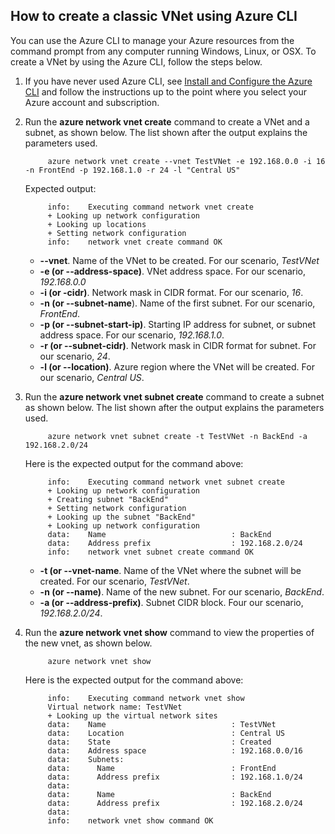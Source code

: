 ## How to create a classic VNet using Azure CLI

You can use the Azure CLI to manage your Azure resources from the command prompt from any computer running Windows, Linux, or OSX. To create a VNet by using the Azure CLI, follow the steps below.

1. If you have never used Azure CLI, see [Install and Configure the Azure CLI](../articles/xplat-cli-install.md) and follow the instructions up to the point where you select your Azure account and subscription.
2. Run the **azure network vnet create** command to create a VNet and a subnet, as shown below. The list shown after the output explains the parameters used.

			azure network vnet create --vnet TestVNet -e 192.168.0.0 -i 16 -n FrontEnd -p 192.168.1.0 -r 24 -l "Central US"
	
	Expected output:

			info:    Executing command network vnet create
			+ Looking up network configuration
			+ Looking up locations
			+ Setting network configuration
			info:    network vnet create command OK

	- **--vnet**. Name of the VNet to be created. For our scenario, *TestVNet*
	- **-e (or --address-space)**. VNet address space. For our scenario, *192.168.0.0*
	- **-i (or -cidr)**. Network mask in CIDR format. For our scenario, *16*.
	- **-n (or --subnet-name**). Name of the first subnet. For our scenario, *FrontEnd*.
	- **-p (or --subnet-start-ip)**. Starting IP address for subnet, or subnet address space. For our scenario, *192.168.1.0*.
	- **-r (or --subnet-cidr)**. Network mask in CIDR format for subnet. For our scenario, *24*.
	- **-l (or --location)**. Azure region where the VNet will be created. For our scenario, *Central US*.

3. Run the **azure network vnet subnet create** command to create a subnet as shown below. The list shown after the output explains the parameters used.

			azure network vnet subnet create -t TestVNet -n BackEnd -a 192.168.2.0/24
	
	Here is the expected output for the command above:

			info:    Executing command network vnet subnet create
			+ Looking up network configuration
			+ Creating subnet "BackEnd"
			+ Setting network configuration
			+ Looking up the subnet "BackEnd"
			+ Looking up network configuration
			data:    Name                            : BackEnd
			data:    Address prefix                  : 192.168.2.0/24
			info:    network vnet subnet create command OK

	- **-t (or --vnet-name**. Name of the VNet where the subnet will be created. For our scenario, *TestVNet*.
	- **-n (or --name)**. Name of the new subnet. For our scenario, *BackEnd*.
	- **-a (or --address-prefix)**. Subnet CIDR block. Four our scenario, *192.168.2.0/24*.

4. Run the **azure network vnet show** command to view the properties of the new vnet, as shown below.

			azure network vnet show

	Here is the expected output for the command above:

			info:    Executing command network vnet show
			Virtual network name: TestVNet
			+ Looking up the virtual network sites
			data:    Name                            : TestVNet
			data:    Location                        : Central US
			data:    State                           : Created
			data:    Address space                   : 192.168.0.0/16
			data:    Subnets:
			data:      Name                          : FrontEnd
			data:      Address prefix                : 192.168.1.0/24
			data:
			data:      Name                          : BackEnd
			data:      Address prefix                : 192.168.2.0/24
			data:
			info:    network vnet show command OK
